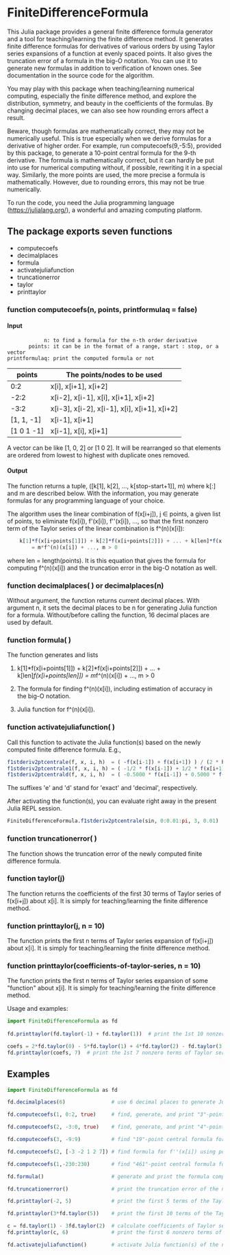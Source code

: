 # FiniteDifferenceFormula

This Julia package provides a general finite difference formula generator and a tool
for teaching/learning the finite difference method. It generates finite difference
formulas for derivatives of various orders by using Taylor series expansions of a
function at evenly spaced points. It also gives the truncation error of a formula
in the big-O notation. You can use it to generate new formulas in addition to
verification of known ones. See documentation in the source code for the algorithm.

You may play with this package when teaching/learning numerical computing, especially
the finite difference method, and explore the distribution, symmetry, and beauty in
the coefficients of the formulas. By changing decimal places, we can also see how
rounding errors affect a result.

Beware, though formulas are mathematically correct, they may not be numerically useful.
This is true especially when we derive formulas for a derivative of higher order. For
example, run computecoefs(9,-5:5), provided by this package, to generate a 10-point
central formula for the 9-th derivative. The formula is mathematically correct, but it
can hardly be put into use for numerical computing without, if possible, rewriting it
in a special way. Similarly, the more points are used, the more precise a formula
is mathematically. However, due to rounding errors, this may not be true numerically.

To run the code, you need the Julia programming language (https://julialang.org/), a
wonderful and amazing computing platform.

## The package exports seven functions

- computecoefs
- decimalplaces
- formula
- activatejuliafunction
- truncationerror
- taylor
- printtaylor

### function computecoefs(n, points, printformulaq = false)

#### Input

```
            n: to find a formula for the n-th order derivative
       points: it can be in the format of a range, start : stop, or a vector
printformulaq: print the computed formula or not
```

|   points     |   The points/nodes to be used                  |
|   ---------- | ---------------------------------------------- |
|    0:2       |   x[i], x[i+1], x[i+2]                         |
|   -2:2       |   x[i-2], x[i-1], x[i], x[i+1], x[i+2]         |
|   -3:2       |   x[i-3], x[i-2], x[i-1], x[i], x[i+1], x[i+2] |
|   [1, 1, -1] |   x[i-1], x[i+1]                               |
|   [1 0 1 -1] |   x[i-1], x[i], x[i+1]                         |

A vector can be like [1, 0, 2] or [1 0 2]. It will be rearranged so
that elements are ordered from lowest to highest with duplicate ones
removed.

#### Output

The function returns a tuple, ([k[1], k[2], ..., k[stop-start+1]], m) where k[:] and m
are described below. With the information, you may generate formulas for any
programming language of your choice.

The algorithm uses the linear combination of f(x[i+j]), j ∈ points, a given list of points,
to eliminate f(x[i]), f'(x[i]), f''(x[i]), ..., so that the first nonzero term of the Taylor
series of the linear combination is f^(n)(x[i]):

```Julia
    k[1]*f(x[i+points[1]]) + k[2]*f(x[i+points[2]]) + ... + k[len]*f(x[i+points[len]])
        = m*f^(n)(x[i]) + ..., m > 0
```

where len = length(points). It is this equation that gives the formula for computing f^(n)(x[i])
and the truncation error in the big-O notation as well.

### function decimalplaces( ) or decimalplaces(n)

Without argument, the function returns current decimal places. With argument n, it sets the
decimal places to be n for generating Julia function for a formula. Without/before calling
the function, 16 decimal places are used by default.

### function formula( )

The function generates and lists

1. k[1]*f(x[i+points[1]]) + k[2]*f(x[i+points[2]]) + ... + k[len]*f(x[i+points[len]])
       = m*f^(n)(x[i]) + ..., m > 0

1. The formula for finding f^(n)(x[i]), including estimation of accuracy in the big-O
   notation.

1. Julia function for f^(n)(x[i]).

### function activatejuliafunction( )

Call this function to activate the Julia function(s) based on the newly computed
finite difference formula. E.g.,

```Julia
f1stderiv2ptcentrale(f, x, i, h)  = ( -f(x[i-1]) + f(x[i+1]) ) / (2 * h)
f1stderiv2ptcentrale1(f, x, i, h) = ( -1/2 * f(x[i-1]) + 1/2 * f(x[i+1]) ) / h
f1stderiv2ptcentrald(f, x, i, h)  = ( -0.5000 * f(x[i-1]) + 0.5000 * f(x[i+1]) ) / h
```
The suffixes 'e' and 'd' stand for 'exact' and 'decimal', respectively.

After activating the function(s), you can evaluate right away in the present Julia REPL
session.

```Julia
FiniteDifferenceFormula.f1stderiv2ptcentrale(sin, 0:0.01:pi, 3, 0.01)
```

### function truncationerror( )

The function shows the truncation error of the newly computed finite difference formula.

### function taylor(j)

The function returns the coefficients of the first 30 terms of Taylor series of f(x[i+j])
about x[i]. It is simply for teaching/learning the finite difference method.

### function printtaylor(j, n = 10)

The function prints the first n terms of Taylor series expansion of f(x[i+j]) about x[i].
It is simply for teaching/learning the finite difference method.

### function printtaylor(coefficients-of-taylor-series, n = 10)

The function prints the first n terms of Taylor series expansion of some "function" about x[i].
It is simply for teaching/learning the finite difference method.

Usage and examples:

```Julia
import FiniteDifferenceFormula as fd
 
fd.printtaylor(fd.taylor(-1) + fd.taylor(1))  # print the 1st 10 nonzero terms of Taylor series of f(x[i-1]) + f(x[i+1])

coefs = 2*fd.taylor(0) - 5*fd.taylor(1) + 4*fd.taylor(2) - fd.taylor(3);
fd.printtaylor(coefs, 7)  # print the 1st 7 nonzero terms of Taylor series of 2f(x[i]) - 5f(x[i+1]) + 4f(x[i+2]) - f(x[i+3])
```

## Examples

```Julia
import FiniteDifferenceFormula as fd

fd.decimalplaces(6)               # use 6 decimal places to generate Julia functions of computed formulas

fd.computecoefs(1, 0:2, true)     # find, generate, and print "3"-point forward formula for f'(x[i])

fd.computecoefs(2, -3:0, true)    # find, generate, and print "4"-point backward formula for f''(x[i])

fd.computecoefs(3, -9:9)          # find "19"-point central formula for f'''(x[i])

fd.computecoefs(2, [-3 -2 1 2 7]) # find formula for f''(x[i]) using points x[i+j], j = -3, -2, 1, 2, and 7

fd.computecoefs(1,-230:230)       # find "461"-point central formula for f'(x[i]). does it exist? run the code!

fd.formula()                      # generate and print the formula computed last time you called computecoefs(...)

fd.truncationerror()              # print the truncation error of the newly computed formula

fd.printtaylor(-2, 5)             # print the first 5 terms of the Taylor series of f(x[i-2]) about x[i]

fd.printtaylor(3*fd.taylor(5))    # print the first 10 terms of the Taylor series of f(x[i+5]) multiplied by 3

c = fd.taylor(1) - 3fd.taylor(2)  # calculate coefficients of Taylor series of f(x[i+1]) - 3 f(x[i+2])
fd.printtaylor(c, 6)              # print the first 6 nonzero terms of the resulted Taylor series

fd.activatejuliafunction()        # activate Julia function(s) of the newly computed formula in present REPL session
```
